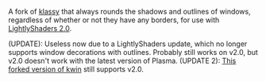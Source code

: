 A fork of [klassy](https://github.com/paulmcauley/klassy) that always rounds the shadows and outlines of windows, regardless of whether or not they have any borders, for use with [LightlyShaders 2.0](https://github.com/a-parhom/LightlyShaders/tree/v2.0).

(UPDATE): Useless now due to a LightlyShaders update, which no longer supports window decorations with outlines. Probably still works on v2.0, but v2.0 doesn't work with the latest version of Plasma.
(UPDATE 2): [This forked version of kwin](https://github.com/luisbocanegra/kwin-lightlyshaders-compatible) still supports v2.0.
